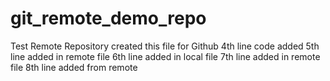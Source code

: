 # git_remote_demo_repo
Test Remote Repository
created this file for Github
4th line code added 
5th line added in remote file 
6th line added in local file
7th line added in remote file
8th line added from remote 
